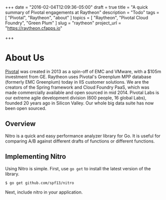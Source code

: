 +++
date = "2016-02-04T12:09:36-05:00"
draft = true
title       = "A quick summary of Pivotal engagements at Raytheon"
description = "Todo"
tags        = [ "Pivotal", "Raytheon", "about" ]
topics      = [ "Raytheon", "Pivotal Cloud Foundry", "Green Plum" ]
slug        = "raytheon"
project_url = "https://raytheon.cfapps.io"

+++
# About Us

[Pivotal](https://pivotal.io) was created in 2013 as a spin-off of EMC and VMware, with a $105m investment from GE. Raytheon uses Pivotal's Greenplum MPP database (formerly EMC Greenplum) today in IIS customer solutions. We are the creators of the Spring framework and Cloud Foundry PaaS, which was made commercially available and open sourced in mid 2014. Pivotal Labs is our extreme agile development division (600 people, 16 global Labs), founded 20 years ago in Silicon Valley. Our whole big data suite has now been open sourced. 

## Overview

Nitro is a quick and easy performance analyzer library for Go.
It is useful for comparing A/B against different drafts of functions
or different functions.

## Implementing Nitro

Using Nitro is simple. First, use `go get` to install the latest version
of the library.

    $ go get github.com/spf13/nitro

Next, include nitro in your application.

